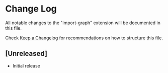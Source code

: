 # Change Log

All notable changes to the "import-graph" extension will be documented in this file.

Check [Keep a Changelog](http://keepachangelog.com/) for recommendations on how to structure this file.

## [Unreleased]

- Initial release